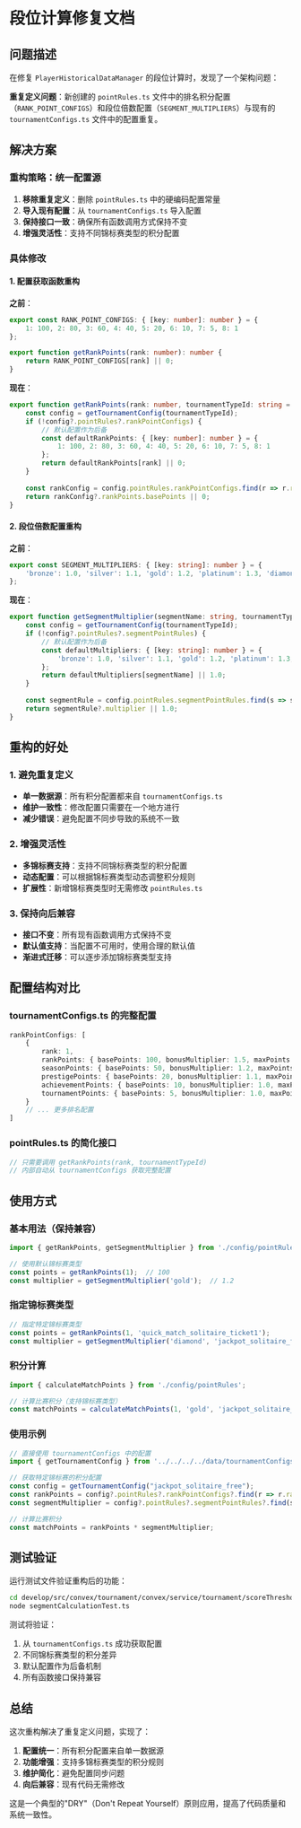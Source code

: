 # 段位计算修复文档

## 问题描述

在修复 `PlayerHistoricalDataManager` 的段位计算时，发现了一个架构问题：

**重复定义问题**：新创建的 `pointRules.ts` 文件中的排名积分配置（`RANK_POINT_CONFIGS`）和段位倍数配置（`SEGMENT_MULTIPLIERS`）与现有的 `tournamentConfigs.ts` 文件中的配置重复。

## 解决方案

### 重构策略：统一配置源

1. **移除重复定义**：删除 `pointRules.ts` 中的硬编码配置常量
2. **导入现有配置**：从 `tournamentConfigs.ts` 导入配置
3. **保持接口一致**：确保所有函数调用方式保持不变
4. **增强灵活性**：支持不同锦标赛类型的积分配置

### 具体修改

#### 1. 配置获取函数重构

**之前**：
```typescript
export const RANK_POINT_CONFIGS: { [key: number]: number } = {
    1: 100, 2: 80, 3: 60, 4: 40, 5: 20, 6: 10, 7: 5, 8: 1
};

export function getRankPoints(rank: number): number {
    return RANK_POINT_CONFIGS[rank] || 0;
}
```

**现在**：
```typescript
export function getRankPoints(rank: number, tournamentTypeId: string = "jackpot_solitaire_free"): number {
    const config = getTournamentConfig(tournamentTypeId);
    if (!config?.pointRules?.rankPointConfigs) {
        // 默认配置作为后备
        const defaultRankPoints: { [key: number]: number } = {
            1: 100, 2: 80, 3: 60, 4: 40, 5: 20, 6: 10, 7: 5, 8: 1
        };
        return defaultRankPoints[rank] || 0;
    }
    
    const rankConfig = config.pointRules.rankPointConfigs.find(r => r.rank === rank);
    return rankConfig?.rankPoints.basePoints || 0;
}
```

#### 2. 段位倍数配置重构

**之前**：
```typescript
export const SEGMENT_MULTIPLIERS: { [key: string]: number } = {
    'bronze': 1.0, 'silver': 1.1, 'gold': 1.2, 'platinum': 1.3, 'diamond': 1.5
};
```

**现在**：
```typescript
export function getSegmentMultiplier(segmentName: string, tournamentTypeId: string = "jackpot_solitaire_free"): number {
    const config = getTournamentConfig(tournamentTypeId);
    if (!config?.pointRules?.segmentPointRules) {
        // 默认配置作为后备
        const defaultMultipliers: { [key: string]: number } = {
            'bronze': 1.0, 'silver': 1.1, 'gold': 1.2, 'platinum': 1.3, 'diamond': 1.5
        };
        return defaultMultipliers[segmentName] || 1.0;
    }
    
    const segmentRule = config.pointRules.segmentPointRules.find(s => s.segment === segmentName);
    return segmentRule?.multiplier || 1.0;
}
```

## 重构的好处

### 1. 避免重复定义
- **单一数据源**：所有积分配置都来自 `tournamentConfigs.ts`
- **维护一致性**：修改配置只需要在一个地方进行
- **减少错误**：避免配置不同步导致的系统不一致

### 2. 增强灵活性
- **多锦标赛支持**：支持不同锦标赛类型的积分配置
- **动态配置**：可以根据锦标赛类型动态调整积分规则
- **扩展性**：新增锦标赛类型时无需修改 `pointRules.ts`

### 3. 保持向后兼容
- **接口不变**：所有现有函数调用方式保持不变
- **默认值支持**：当配置不可用时，使用合理的默认值
- **渐进式迁移**：可以逐步添加锦标赛类型支持

## 配置结构对比

### tournamentConfigs.ts 的完整配置
```typescript
rankPointConfigs: [
    {
        rank: 1,
        rankPoints: { basePoints: 100, bonusMultiplier: 1.5, maxPoints: 1000, minPoints: 0 },
        seasonPoints: { basePoints: 50, bonusMultiplier: 1.2, maxPoints: 1000, minPoints: 0 },
        prestigePoints: { basePoints: 20, bonusMultiplier: 1.1, maxPoints: 1000, minPoints: 0 },
        achievementPoints: { basePoints: 10, bonusMultiplier: 1.0, maxPoints: 1000, minPoints: 0 },
        tournamentPoints: { basePoints: 5, bonusMultiplier: 1.0, maxPoints: 1000, minPoints: 0 }
    }
    // ... 更多排名配置
]
```

### pointRules.ts 的简化接口
```typescript
// 只需要调用 getRankPoints(rank, tournamentTypeId)
// 内部自动从 tournamentConfigs 获取完整配置
```

## 使用方式

### 基本用法（保持兼容）
```typescript
import { getRankPoints, getSegmentMultiplier } from './config/pointRules';

// 使用默认锦标赛类型
const points = getRankPoints(1);  // 100
const multiplier = getSegmentMultiplier('gold');  // 1.2
```

### 指定锦标赛类型
```typescript
// 指定特定锦标赛类型
const points = getRankPoints(1, 'quick_match_solitaire_ticket1');
const multiplier = getSegmentMultiplier('diamond', 'jackpot_solitaire_free');
```

### 积分计算
```typescript
import { calculateMatchPoints } from './config/pointRules';

// 计算比赛积分（支持锦标赛类型）
const matchPoints = calculateMatchPoints(1, 'gold', 'jackpot_solitaire_free');
```

### 使用示例

```typescript
// 直接使用 tournamentConfigs 中的配置
import { getTournamentConfig } from '../../../../data/tournamentConfigs';

// 获取特定锦标赛的积分配置
const config = getTournamentConfig("jackpot_solitaire_free");
const rankPoints = config?.pointRules?.rankPointConfigs?.find(r => r.rank === 1)?.rankPoints?.basePoints || 100;
const segmentMultiplier = config?.pointRules?.segmentPointRules?.find(s => s.segment === 'gold')?.multiplier || 1.2;

// 计算比赛积分
const matchPoints = rankPoints * segmentMultiplier;
```

## 测试验证

运行测试文件验证重构后的功能：
```bash
cd develop/src/convex/tournament/convex/service/tournament/scoreThresholdControl/test
node segmentCalculationTest.ts
```

测试将验证：
1. 从 `tournamentConfigs.ts` 成功获取配置
2. 不同锦标赛类型的积分差异
3. 默认配置作为后备机制
4. 所有函数接口保持兼容

## 总结

这次重构解决了重复定义问题，实现了：

1. **配置统一**：所有积分配置来自单一数据源
2. **功能增强**：支持多锦标赛类型的积分规则
3. **维护简化**：避免配置同步问题
4. **向后兼容**：现有代码无需修改

这是一个典型的"DRY"（Don't Repeat Yourself）原则应用，提高了代码质量和系统一致性。
